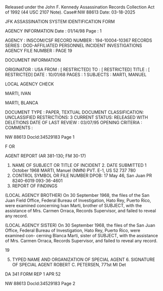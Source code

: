 Released under the John F. Kennedy
Assassination Records Collection Act of
1992 (44 USC 2107 Note). Case#:NW
88613 Date: 03-18-2025

JFK ASSASSINATION SYSTEM
IDENTIFICATION FORM

AGENCY INFORMATION
Date : 01/14/98
Page : 1

AGENCY : INSCOM/CSF
RECORD NUMBER : 194-10004-10367
RECORDS SERIES : DOD-AFFILIATED PERSONNEL INCIDENT INVESTIGATIONS
AGENCY FILE NUMBER : PAGE 19

DOCUMENT INFORMATION

ORIGINATOR : USA
FROM : [ RESTRICTED]
TO : [ RESTRICTED]
TITLE : [ RESTRICTED]
DATE : 10/01/68
PAGES : 1
SUBJECTS : MARTI, MANUEL

 LOCAL AGENCY CHECK

 MARTI, IVAN

 MARTI, BLANCA

DOCUMENT TYPE : PAPER, TEXTUAL DOCUMENT
CLASSIFICATION: UNCLASSIFIED
RESTRICTIONS: 3
CURRENT STATUS: RELEASED WITH DELETIONS
DATE OF LAST REVIEW : 03/07/95
OPENING CRITERIA :
COMMENTS :

NW 88613 Docld:34529183 Page 1

F OR

AGENT REPORT
(AR 381-130; FM 30-17)

1. NAME OF SUBJECT OR TITLE OF INCIDENT 2. DATE SUBMITTED
 1 October 1968
MARTI, Manuel (NMN)
PVT. E-1, US 52 737 780
3. CONTROL SYMBOL OR FILE NUMBER
 DPOB: 17 May 46, San Juan PR 8240-6019
 093-36-4601
4. REPORT OF FINDINGS

(LOCAL AGENCY BROTHER) On 30 September 1968, the files of the San Juan
Field Office, Federal Bureau of Investigation, Hato Rey, Puerto Rico, were examined
concerning Ivan Marti, brother of SUBJECT, with the assistance of Mrs. Carmen Orraca,
Records Supervisor, and failed to reveal any record.

(LOCAL AGENCY SISTER) On 30 September 1968, the files of the San Juan
Office, Federal Bureau of Investigation, Hato Rey, Puerto Rico, were examined con-
cerning Blanca Marti, sister of SUBJECT, with the assistance of Mrs. Carmen Orraca,
Records Supervisor, and failed to reveal any record.

19

5. TYPED NAME AND ORGANIZATION OF SPECIAL AGENT 6. SIGNATURE OF SPECIAL AGENT
ROBERT C. PETERSEN, 771st MI Det

DA 341
FORM REP
1 APR 52

NW 88613 Docld:34529183 Page 2
